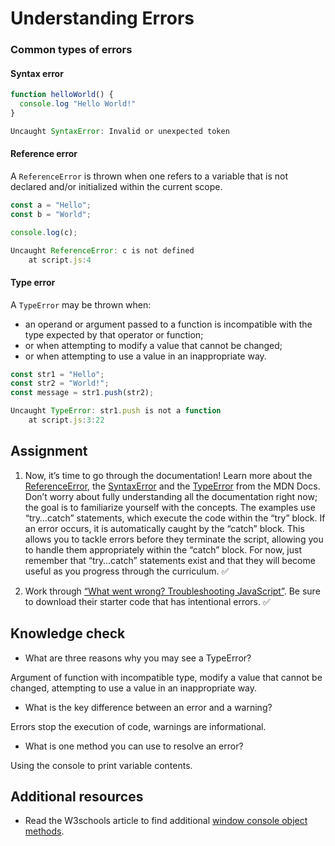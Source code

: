 # Understanding Errors

### Common types of errors

#### Syntax error

```js
function helloWorld() {
  console.log "Hello World!"
}
```
```js
Uncaught SyntaxError: Invalid or unexpected token
```

#### Reference error

A `ReferenceError` is thrown when one refers to a variable that is not declared and/or initialized within the current scope.

```js
const a = "Hello";
const b = "World";

console.log(c);
```
```js
Uncaught ReferenceError: c is not defined
    at script.js:4
```

#### Type error

A `TypeError` may be thrown when:
* an operand or argument passed to a function is incompatible with the type expected by that operator or function;
* or when attempting to modify a value that cannot be changed;
* or when attempting to use a value in an inappropriate way.

```js
const str1 = "Hello";
const str2 = "World!";
const message = str1.push(str2);
```
```js
Uncaught TypeError: str1.push is not a function
    at script.js:3:22
```

## Assignment

1. Now, it’s time to go through the documentation! Learn more about the <a href="https://developer.mozilla.org/en-US/docs/Web/JavaScript/Reference/Global_Objects/ReferenceError" target="_blank" rel="noopener noreferrer">ReferenceError</a>, the <a href="https://developer.mozilla.org/en-US/docs/Web/JavaScript/Reference/Global_Objects/SyntaxError" target="_blank" rel="noopener noreferrer">SyntaxError</a> and the <a href="https://developer.mozilla.org/en-US/docs/Web/JavaScript/Reference/Global_Objects/TypeError" target="_blank" rel="noopener noreferrer">TypeError</a> from the MDN Docs. Don’t worry about fully understanding all the documentation right now; the goal is to familiarize yourself with the concepts. The examples use “try…catch” statements, which execute the code within the “try” block. If an error occurs, it is automatically caught by the “catch” block. This allows you to tackle errors before they terminate the script, allowing you to handle them appropriately within the “catch” block. For now, just remember that “try…catch” statements exist and that they will become useful as you progress through the curriculum. :white_check_mark:

2. Work through <a href="https://developer.mozilla.org/en-US/docs/Learn/JavaScript/First_steps/What_went_wrong" target="_blank" rel="noopener noreferrer">“What went wrong? Troubleshooting JavaScript”</a>. Be sure to download their starter code that has intentional errors. :white_check_mark:

## Knowledge check

* What are three reasons why you may see a TypeError?

Argument of function with incompatible type, modify a value that cannot be changed, attempting to use a value in an inappropriate way.

* What is the key difference between an error and a warning?

Errors stop the execution of code, warnings are informational.

* What is one method you can use to resolve an error?

Using the console to print variable contents.

## Additional resources

* Read the W3schools article to find additional <a href="https://www.w3schools.com/jsref/obj_console.asp" target="_blank" rel="noopener noreferrer">window console object methods</a>.
